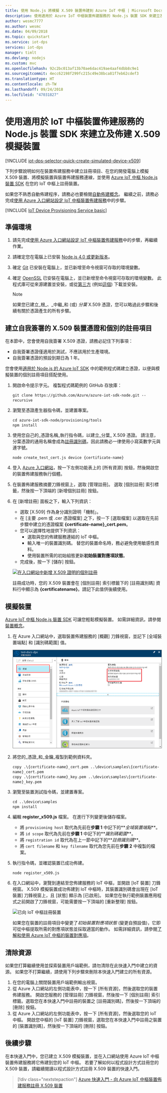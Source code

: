 ```yaml
---
title: 使用 Node.js 將模擬 X.509 裝置佈建到 Azure IoT 中樞 | Microsoft Docs
description: 使用適用於 Azure IoT 中樞裝置佈建服務的 Node.js 裝置 SDK 來建立及佈建模擬 X.509 裝置
author: wesmc7777
ms.author: wesmc
ms.date: 04/09/2018
ms.topic: quickstart
ms.service: iot-dps
services: iot-dps
manager: timlt
ms.devlang: nodejs
ms.custom: mvc
ms.openlocfilehash: 92c2bc013af13b70ae6dac419ae4aaf4dbb8c9e1
ms.sourcegitcommit: 4ecc62198f299fc215c49e38bca81f7eb62cdef3
ms.translationtype: HT
ms.contentlocale: zh-TW
ms.lasthandoff: 09/24/2018
ms.locfileid: "47031827"
---
```

# <a name="create-and-provision-an-x509-simulated-device-using-nodejs-device-sdk-for-iot-hub-device-provisioning-service"></a>使用適用於 IoT 中樞裝置佈建服務的 Node.js 裝置 SDK 來建立及佈建 X.509 模擬裝置
[!INCLUDE [iot-dps-selector-quick-create-simulated-device-x509](../../includes/iot-dps-selector-quick-create-simulated-device-x509.md)]

下列步驟說明如何在裝置佈建服務中建立註冊項目、在您的開發電腦上模擬 X.509 裝置、將模擬裝置與裝置佈建服務連線，並使用 [Azure IoT 中樞 Node.js 裝置 SDK](https://github.com/Azure/azure-iot-sdk-node) 在您的 IoT 中樞上註冊裝置。

如果您不熟悉自動佈建程序，請務必也要檢閱[自動佈建概念](concepts-auto-provisioning.md)。 繼續之前，請務必完成[使用 Azure 入口網站設定 IoT 中樞裝置佈建服務](./quick-setup-auto-provision.md)中的步驟。 

[!INCLUDE [IoT Device Provisioning Service basic](../../includes/iot-dps-basic.md)]

## <a name="prepare-the-environment"></a>準備環境 

1. 請先完成[使用 Azure 入口網站設定 IoT 中樞裝置佈建服務](./quick-setup-auto-provision.md)中的步驟，再繼續作業。

2. 請確定您在電腦上已安裝 [Node.js 4.0 或更新版本](https://nodejs.org)。

3. 確定 [Git](https://git-scm.com/download/) 已安裝在電腦上，並已新增至命令視窗可存取的環境變數。 

4. 確定 [OpenSSL](https://www.openssl.org/) 已安裝在電腦上，並已新增至命令視窗可存取的環境變數。 此程式庫可從來源建置並安裝，或從[第三方](https://wiki.openssl.org/index.php/Binaries) (例如[這個](https://sourceforge.net/projects/openssl/)) 下載並安裝。 

    > [!NOTE]
    > 如果您已建立_根_、_中繼_和 (或) _分葉_ X.509 憑證，您可以略過此步驟和後續有關於憑證產生的所有步驟。
    >

## <a name="create-a-self-signed-x509-device-certificate-and-individual-enrollment-entry"></a>建立自我簽署的 X.509 裝置憑證和個別的註冊項目

在本節中，您會使用自我簽署 X.509 憑證，請務必記住下列事項：

* 自我簽署憑證僅適用於測試，不應該用於生產環境。
* 自我簽署憑證的預設到期日為 1 年。

您會使用[適用於 Node.js 的 Azure IoT SDK](https://github.com/Azure/azure-iot-sdk-node.git) 中的範例程式碼建立憑證，以便與模擬裝置的個別註冊項目搭配使用。


1. 開啟命令提示字元。 複製程式碼範例的 GitHub 存放庫：
    
    ```cmd/sh
    git clone https://github.com/Azure/azure-iot-sdk-node.git --recursive
    ```

2. 瀏覽至憑證產生器指令碼，並建置專案。 

    ```cmd/sh
    cd azure-iot-sdk-node/provisioning/tools
    npm install
    ```

3. 使用您自己的_憑證名稱_執行指令碼，以建立_分葉_ X.509 憑證。 請注意，分葉憑證的通用名稱會成為[註冊識別碼](https://docs.microsoft.com/azure/iot-dps/concepts-device#registration-id)，因此請務必一律使用小寫英數字元與連字號。

    ```cmd/sh
    node create_test_cert.js device {certificate-name}
    ```

4. 登入 [Azure 入口網站](https://portal.azure.com)，按一下左側功能表上的 [所有資源] 按鈕，然後開啟您的裝置佈建服務執行個體。

5. 在裝置佈建服務摘要刀鋒視窗上，選取 [管理註冊]。 選取 [個別註冊] 索引標籤，然後按一下頂端的 [新增個別註冊] 按鈕。 

6. 在 [新增註冊] 面板之下，輸入下列資訊：
    - 選取 [X.509] 作為身分識別證明「機制」。
    - 在 [主要 .pem 或 .cer 憑證檔案] 之下，按一下 [選取檔案] 以選取在先前步驟中建立的憑證檔案 **{certificate-name}_cert.pem**。  
    - 您可以選擇性地提供下列資訊：
      - 選取與您的佈建服務連結的 IoT 中樞。
      - 輸入唯一的裝置識別碼。 替您的裝置命名時，務必避免使用敏感性資料。 
      - 使用裝置所需的初始組態更新**初始裝置對應項狀態**。
   - 完成後，按一下 [儲存] 按鈕。 

    [![在入口網站中新增 X.509 證明的個別註冊](./media/quick-create-simulated-device-x509-node/device-enrollment.png)](./media/quick-create-simulated-device-x509-node/device-enrollment.png#lightbox)

    註冊成功時，您的 X.509 裝置會在 [個別註冊] 索引標籤下的 [註冊識別碼] 資料行中顯示為 **{certificatename}**。請記下此值供後續使用。

## <a name="simulate-the-device"></a>模擬裝置

[Azure IoT 中樞 Node.js 裝置 SDK](https://github.com/Azure/azure-iot-sdk-node) 可讓您輕鬆模擬裝置。 如需詳細資訊，請參閱[裝置概念](https://docs.microsoft.com/azure/iot-dps/concepts-device)。

1. 在 Azure 入口網站中，選取裝置佈建服務的 [概觀] 刀鋒視窗，並記下 [全域裝置端點] 和 [識別碼範圍] 值。

    ![從入口網站刀鋒視窗擷取裝置佈建服務端點資訊](./media/quick-create-simulated-device-x509-node/extract-dps-endpoints.png) 

2. 將您的_憑證_和_金鑰_複製到範例資料夾。

    ```cmd/sh
    copy .\{certificate-name}_cert.pem ..\device\samples\{certificate-name}_cert.pem
    copy .\{certificate-name}_key.pem ..\device\samples\{certificate-name}_key.pem
    ```

3. 瀏覽至裝置測試指令碼，並建置專案。 

    ```cmd/sh
    cd ..\device\samples
    npm install
    ```

4. 編輯 **register\_x509.js** 檔案。 在進行下列變更後儲存檔案。
    - 將 `provisioning host` 取代為先前在**步驟 1** 中記下的**_全域裝置端點_**。
    - 將 `id scope` 取代為先前在**步驟 1** 中記下的**_識別碼範圍_**。 
    - 將 `registration id` 取代為在上一節中記下的**_註冊識別碼_**。
    - 將 `cert filename` 和 `key filename` 取代為您先前在**步驟 2** 中複製的檔案。 

5. 執行指令碼，並確認裝置已成功佈建。

    ```cmd/sh
    node register_x509.js
    ```   

6. 在入口網站中，瀏覽到連結至您佈建服務的 IoT 中樞，並開啟 [IoT 裝置] 刀鋒視窗。 X.509 模擬裝置成功佈建到 IoT 中樞時，其裝置識別碼會出現在 [IoT 裝置] 刀鋒視窗上，且 [狀態] 顯示為 [已啟用]。 如果您在執行範例裝置應用程式之前開啟了刀鋒視窗，可能需要按一下頂端的 [重新整理] 按鈕。 

    ![已向 IoT 中樞註冊裝置](./media/quick-create-simulated-device-x509-node/hubregistration.png) 

    如果您在裝置的註冊項目中變更了*初始裝置對應項狀態* (變更自預設值)，它即可從中樞提取所需的對應項狀態並採取適當的動作。 如需詳細資訊，請參閱[了解和使用 Azure IoT 中樞的裝置對應項](../iot-hub/iot-hub-devguide-device-twins.md)。


## <a name="clean-up-resources"></a>清除資源

如果您打算繼續使用並探索裝置用戶端範例，請勿清除在此快速入門中建立的資源。 如果您不打算繼續，請使用下列步驟來刪除本快速入門建立的所有資源。

1. 在您的電腦上關閉裝置用戶端範例輸出視窗。
2. 從 Azure 入口網站的左側功能表中，按一下 [所有資源]，然後選取您的裝置佈建服務。 開啟您服務的 [管理註冊] 刀鋒視窗，然後按一下 [個別註冊] 索引標籤。選取您在本快速入門中註冊的裝置之 [註冊識別碼]，然後按一下頂端的 [刪除] 按鈕。 
3. 從 Azure 入口網站的左側功能表中，按一下 [所有資源]，然後選取您的 IoT 中樞。 開啟您中樞的 [IoT 裝置] 刀鋒視窗，選取您在本快速入門中註冊之裝置的 [裝置識別碼]，然後按一下頂端的 [刪除] 按鈕。


## <a name="next-steps"></a>後續步驟

在本快速入門中，您已建立 X.509 模擬裝置，並在入口網站使用 Azure IoT 中樞裝置佈建服務將它佈建到您的 IoT 中樞。 若要了解如何以程式設計方式註冊您的 X.509 裝置，請繼續閱讀以程式設計方式註冊 X.509 裝置的快速入門。 

> [!div class="nextstepaction"]
> [Azure 快速入門 - 向 Azure IoT 中樞裝置佈建服務註冊 X.509 裝置](quick-enroll-device-x509-node.md)
